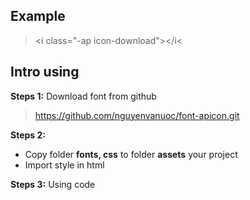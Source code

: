 ## Example  
> &lt;i class="-ap icon-download"&gt;&lt;/i&lt;

## Intro using

**Steps 1:**
Download font from github 
> https://github.com/nguyenvanuoc/font-apicon.git

**Steps 2:**
* Copy folder **fonts, css** to folder **assets** your project 
* Import style in html 
> <link rel="stylesheet" type="text/css" href="../assets/ap8/css/style.css">
**Steps 3:**
Using code 
> <i class="-ap icon-download"></i>
